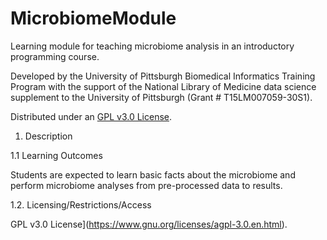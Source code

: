 # MicrobiomeModule
Learning module for teaching microbiome analysis in an introductory programming course. 

Developed by the University of Pittsburgh Biomedical Informatics Training Program with the support of the National Library of Medicine data science supplement to the University of Pittsburgh (Grant # T15LM007059-30S1).

Distributed under an [GPL v3.0 License](https://www.gnu.org/licenses/agpl-3.0.en.html).

1. Description

1.1 Learning Outcomes

Students are expected to learn basic facts about the microbiome and perform microbiome analyses from pre-processed data to results.

1.2. Licensing/Restrictions/Access

GPL v3.0 License](https://www.gnu.org/licenses/agpl-3.0.en.html).
